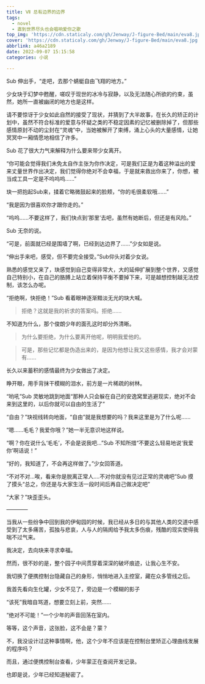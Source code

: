 ```yaml
---
title: Ⅶ 总有边界的边界
tags:
  - novel
  - 直到世界尽头也会唱响爱你之歌
top_img: 'https://cdn.staticaly.com/gh/Jenway/J-figure-Bed/main/eva8.jpg'
cover: 'https://cdn.staticaly.com/gh/Jenway/J-figure-Bed/main/eva8.jpg'
abbrlink: a46a2189
date: 2022-09-07 15:15:58
categories: 小说

---
```

Sub 伸出手，“走吧，去那个蜻蜓自由飞翔的地方。”

少女玦于幻梦中甦醒，嗟叹于现世的冰冷与寂静，以及无法随心所欲的约束，虽然，她所一直被幽闭的地方也是这样。

请不要惊讶于少女如此自然的接受了现状，并猜到了大半故事，在长久的矫正的计划中，虽然不符合标准的爱意与怀疑之类的不稳定因素的记忆被删除掉了，但那些感情原封不动的尘封在“灵魂”中，当她被解开了束缚，涌上心头的大量感情，让她冥冥中一厢情愿地相信了许多。

Sub 花了很大力气来解释为什么要来带少女离开。

“你可能会觉得我们未免太自作主张为你作决定，可是我们正是为着这种溢出的爱来丈量世界作出决定，我们觉得你绝对不会幸福，于是就来救出你来了，你想，被当成工具一定是不呜呜呜......”

玦一把抱起Sub来，揉着它略微鼓起来的脸颊，“你的毛很柔软哦......”

“我是因为很喜欢你才跟你走的。”

“呜呜......不要这样了，我们快点到‘那里’去吧，虽然有她断后，但还是有风险。”

Sub 无奈的说。

“可是，前面就已经是围墙了啊，已经到达边界了......”少女如是说。

“伸出手来吧，感受，但不要完全接受。”Sub仰头对着少女说。

熟悉的感觉又来了，玦感觉到自己变得非常大，大的延伸扩展到整个世界，又感觉自己特别小，在自己的胳膊上站立着保持平衡不要掉下来，可是越想控制越无法控制，该怎么办呢。

“拒绝啊，快拒绝！”Sub 看着眼神逐渐黯淡无光的玦大喊。

>拒绝？这就是我的祈求的答案吗。拒绝......

不知道为什么，那个俊朗少年的面孔这时却分外清晰。

>为什么要拒绝，为什么要离开他呢，明明我爱他的。

>可是，那些记忆都是伪造出来的，是因为他想让我又这些感情，我才会对蒙有......

长久以来蓄积的感情最终为少女做出了决定。

睁开眼，用手背抹干模糊的泪水，前方是一片稀疏的树林。

“哟吼”Sub 灵敏地跳到地面“那种人只会躲在自己的安逸窝里逃避现实，绝对不会来到这里的，以后你就可以自由的生活了”

“自由？”玦视线转向地面，“自由”就是我想要的吗？我来这里是为了什么呢......

“嗯......毛毛？我爱你哦？”她一半无意识地这样说。

“啊？你在说什么‘毛毛’，不会是说我吧...”Sub 不知所措“不要这么轻易地说‘我爱你’啊话说！”

“好的，我知道了，不会再这样做了。”少女回答道。

“不对不对...唉，看来你是脱离正常人....不对你就没有见过正常的灵魂吧”Sub 摸了摸头“总之，你还是与大家生活一段时间后再自己做决定吧”

“大家？”玦歪歪头。

————

当我从一些纷争中回到我的伊甸园的时候，我已经从多日的与其他人类的交道中感受到了太多痛苦，孤独与悲哀，人与人的隔阂给予我太多伤痕，残酷的现实使得我喘不过气来。

我决定，去向玦来寻求幸福。

然而，很不妙的是，整个园子中间贯穿着深深的破坏痕迹，让我心生不安。

我切换了便携控制台隐藏自己的身形，悄悄地进入主控室，藏在众多管线之后。

我首先看向生化罐，少女不见了，旁边是一个模糊的影子

“该死”我暗自骂道，想要立刻上前，突然......

“绝对不可能！”一个少年的声音回荡在室内。

等等，这个声音，这张脸，这不会是？蒙？

不，我没设计过这种事情啊，他，这个少年不应该是在控制台里矫正心理曲线发展的程序吗？

而且，通过便携控制台查看，少年蒙正在查阅开发记录。

也即是说，少年已经知道秘密了。